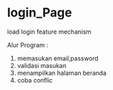 # login_Page
load login feature mechanism

Alur Program :
1. memasukan email,password
2. validasi masukan
3. menampilkan halaman beranda
4. coba conflic
